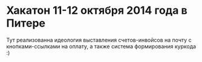 Хакатон 11-12 октября 2014 года в Питере
============

Тут реализованна идеология выставления счетов-инвойсов на почту с кнопками-ссылками на оплату, а также система формирования куркода :)
